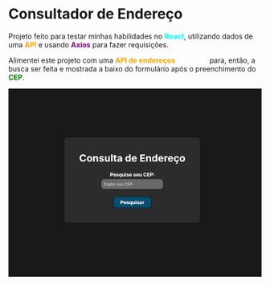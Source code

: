 <h1>Consultador de Endereço</h1>

<p>
Projeto feito para testar minhas habilidades no <b style='color: cyan'>React</b>, utilizando dados de uma <b style='color: orange'>API</b> e usando <b style='color: purple'>Axios</b> para fazer requisições.<br></p>

<p>Alimentei este projeto com uma <b style='color: orange'>API de endereços <a href='https://viacep.com.br/' style='color: white'>(ViaCEP)</a></b> para, então, a busca ser feita e mostrada a baixo do formulário após o preenchimento do <b style='color: green'>CEP</b>.
</p>

<img src='./github/ConsultadorDeEndereco.png'>